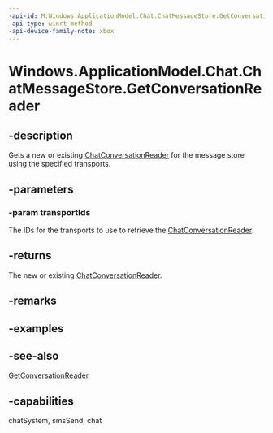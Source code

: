 ```yaml
---
-api-id: M:Windows.ApplicationModel.Chat.ChatMessageStore.GetConversationReader(Windows.Foundation.Collections.IIterable{System.String})
-api-type: winrt method
-api-device-family-note: xbox
---
```


<!-- Method syntax
public Windows.ApplicationModel.Chat.ChatConversationReader GetConversationReader(Windows.Foundation.Collections.IIterable<System.String> transportIds)
-->

# Windows.ApplicationModel.Chat.ChatMessageStore.GetConversationReader

## -description
Gets a new or existing [ChatConversationReader](chatconversationreader.md) for the message store using the specified transports.

## -parameters
### -param transportIds
The IDs for the transports to use to retrieve the [ChatConversationReader](chatconversationreader.md).

## -returns
The new or existing [ChatConversationReader](chatconversationreader.md).

## -remarks

## -examples

## -see-also
[GetConversationReader](chatmessagestore_getconversationreader_388570943.md)
## -capabilities
chatSystem, smsSend, chat
